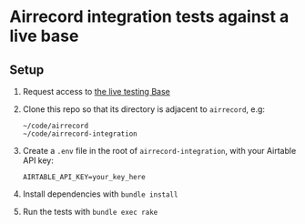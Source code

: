 # Airrecord integration tests against a live base

## Setup

1. Request access to [the live testing Base](https://airtable.com/app5gmfuvQnN1bIyR)
2. Clone this repo so that its directory is adjacent to `airrecord`, e.g:
    ```
    ~/code/airrecord
    ~/code/airrecord-integration
    ```
3. Create a `.env` file in the root of `airrecord-integration`, with your
    Airtable API key:
    ```
    AIRTABLE_API_KEY=your_key_here
    ```
4. Install dependencies with `bundle install`

5. Run the tests with `bundle exec rake`

